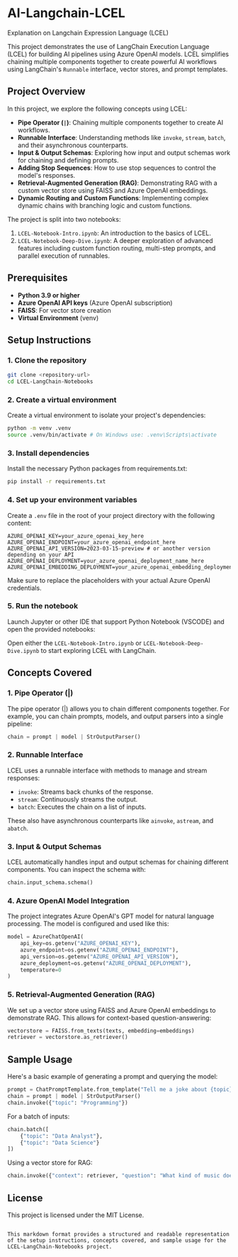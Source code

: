 # AI-Langchain-LCEL
 Explanation on Langchain Expression Language (LCEL)

This project demonstrates the use of LangChain Execution Language (LCEL) for building AI pipelines using Azure OpenAI models. LCEL simplifies chaining multiple components together to create powerful AI workflows using LangChain's `Runnable` interface, vector stores, and prompt templates.

## Project Overview

In this project, we explore the following concepts using LCEL:
- **Pipe Operator (`|`)**: Chaining multiple components together to create AI workflows.
- **Runnable Interface**: Understanding methods like `invoke`, `stream`, `batch`, and their asynchronous counterparts.
- **Input & Output Schemas**: Exploring how input and output schemas work for chaining and defining prompts.
- **Adding Stop Sequences**: How to use stop sequences to control the model's responses.
- **Retrieval-Augmented Generation (RAG)**: Demonstrating RAG with a custom vector store using FAISS and Azure OpenAI embeddings.
- **Dynamic Routing and Custom Functions**: Implementing complex dynamic chains with branching logic and custom functions.

The project is split into two notebooks:
1. `LCEL-Notebook-Intro.ipynb`: An introduction to the basics of LCEL.
2. `LCEL-Notebook-Deep-Dive.ipynb`: A deeper exploration of advanced features including custom function routing, multi-step prompts, and parallel execution of runnables.

## Prerequisites

- **Python 3.9 or higher**
- **Azure OpenAI API keys** (Azure OpenAI subscription)
- **FAISS**: For vector store creation
- **Virtual Environment** (venv)

## Setup Instructions

### 1. Clone the repository

```bash
git clone <repository-url>
cd LCEL-LangChain-Notebooks
```

### 2. Create a virtual environment

Create a virtual environment to isolate your project's dependencies:

```bash
python -m venv .venv
source .venv/bin/activate # On Windows use: .venv\Scripts\activate
```

### 3. Install dependencies

Install the necessary Python packages from requirements.txt:

```bash
pip install -r requirements.txt
```

### 4. Set up your environment variables

Create a `.env` file in the root of your project directory with the following content:

```env
AZURE_OPENAI_KEY=your_azure_openai_key_here
AZURE_OPENAI_ENDPOINT=your_azure_openai_endpoint_here
AZURE_OPENAI_API_VERSION=2023-03-15-preview # or another version depending on your API
AZURE_OPENAI_DEPLOYMENT=your_azure_openai_deployment_name_here
AZURE_OPENAI_EMBEDDING_DEPLOYMENT=your_azure_openai_embedding_deployment_name_here
```

Make sure to replace the placeholders with your actual Azure OpenAI credentials.

### 5. Run the notebook

Launch Jupyter or other IDE that support Python Notebook (VSCODE) and open the provided notebooks:

Open either the `LCEL-Notebook-Intro.ipynb` or `LCEL-Notebook-Deep-Dive.ipynb` to start exploring LCEL with LangChain.

## Concepts Covered

### 1. Pipe Operator (|)

The pipe operator (|) allows you to chain different components together. For example, you can chain prompts, models, and output parsers into a single pipeline:

```python
chain = prompt | model | StrOutputParser()
```

### 2. Runnable Interface

LCEL uses a runnable interface with methods to manage and stream responses:

- `invoke`: Streams back chunks of the response.
- `stream`: Continuously streams the output.
- `batch`: Executes the chain on a list of inputs.

These also have asynchronous counterparts like `ainvoke`, `astream`, and `abatch`.

### 3. Input & Output Schemas

LCEL automatically handles input and output schemas for chaining different components. You can inspect the schema with:

```python
chain.input_schema.schema()
```

### 4. Azure OpenAI Model Integration

The project integrates Azure OpenAI's GPT model for natural language processing. The model is configured and used like this:

```python
model = AzureChatOpenAI(
    api_key=os.getenv("AZURE_OPENAI_KEY"),
    azure_endpoint=os.getenv("AZURE_OPENAI_ENDPOINT"),
    api_version=os.getenv("AZURE_OPENAI_API_VERSION"),
    azure_deployment=os.getenv("AZURE_OPENAI_DEPLOYMENT"),
    temperature=0
)
```

### 5. Retrieval-Augmented Generation (RAG)

We set up a vector store using FAISS and Azure OpenAI embeddings to demonstrate RAG. This allows for context-based question-answering:

```python
vectorstore = FAISS.from_texts(texts, embedding=embeddings)
retriever = vectorstore.as_retriever()
```

## Sample Usage

Here's a basic example of generating a prompt and querying the model:

```python
prompt = ChatPromptTemplate.from_template("Tell me a joke about {topic}")
chain = prompt | model | StrOutputParser()
chain.invoke({"topic": "Programming"})
```

For a batch of inputs:

```python
chain.batch([
    {"topic": "Data Analyst"},
    {"topic": "Data Science"}
])
```

Using a vector store for RAG:

```python
chain.invoke({"context": retriever, "question": "What kind of music does Ridhwan like?"})
```

## License

This project is licensed under the MIT License.
```

This markdown format provides a structured and readable representation of the setup instructions, concepts covered, and sample usage for the LCEL-LangChain-Notebooks project.
